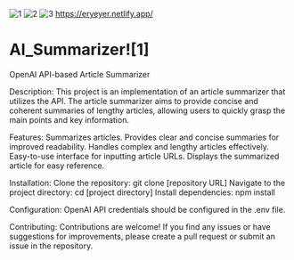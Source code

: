 ![1](https://github.com/Rohan-Falwariya/Article_Summarizer/assets/113237755/6683df04-f480-44b7-a550-d4852eb2ecfe)
![2](https://github.com/Rohan-Falwariya/Article_Summarizer/assets/113237755/ab776220-a67a-489a-b0b0-741cd3c6a529)
![3](https://github.com/Rohan-Falwariya/Article_Summarizer/assets/113237755/cd6362dd-6688-4a9a-a2b7-4109938ac99f)
https://eryeyer.netlify.app/
# AI_Summarizer![1]


OpenAI API-based Article Summarizer

Description: 
This project is an implementation of an article summarizer that utilizes the API. The article summarizer aims to provide concise and coherent summaries of lengthy articles, allowing users to quickly grasp the main points and key information.

Features: 
Summarizes articles.
Provides clear and concise summaries for improved readability.
Handles complex and lengthy articles effectively.
Easy-to-use interface for inputting article URLs.
Displays the summarized article for easy reference.

Installation: 
Clone the repository: git clone [repository URL]
Navigate to the project directory: cd [project directory]
Install dependencies: npm install


Configuration: 
OpenAI API credentials should be configured in the .env file.

Contributing: 
Contributions are welcome! If you find any issues or have suggestions for improvements, please create a pull request or submit an issue in the repository.
